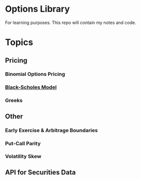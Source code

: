 Options Library
=====
For learning purposes. This repo will contain my notes and code.

# Topics

## Pricing
### Binomial Options Pricing
### [Black-Scholes Model](black_scholes/README.md)
### Greeks

## Other
### Early Exercise & Arbitrage Boundaries
### Put-Call Parity
### Volatility Skew

## API for Securities Data


